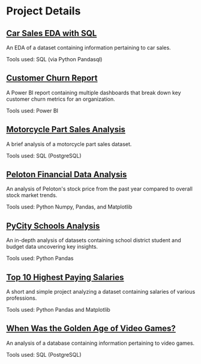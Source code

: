 # Project Details

## [Car Sales EDA with SQL](https://github.com/thomascowart/Portfolio_Projects/blob/main/Car_Sales_EDA_with_SQL.ipynb)
An EDA of a dataset containing information pertaining to car sales.

Tools used: SQL (via Python Pandasql)

## [Customer Churn Report](https://app.powerbi.com/view?r=eyJrIjoiMTlkOTQ3MmYtMTQ2ZS00NmUyLTgzZTUtMTEyOTVhZDVhMGZjIiwidCI6Ijc2YTZhZmY0LWEwNDYtNGUxZS04Nzk3LTFiMjhiM2Y1YmRiOSIsImMiOjZ9)
A Power BI report containing multiple dashboards that break down key customer churn metrics for an organization.

Tools used: Power BI

## [Motorcycle Part Sales Analysis](https://github.com/thomascowart/Portfolio_Projects/blob/main/Motorcycle_Part_Sales.ipynb)
A brief analysis of a motorcycle part sales dataset.

Tools used: SQL (PostgreSQL)

## [Peloton Financial Data Analysis](https://github.com/thomascowart/Portfolio_Projects/blob/main/Peloton%20Financial%20Data%20Analysis.ipynb)
An analysis of Peloton's stock price from the past year compared to overall stock market trends.

Tools used: Python Numpy, Pandas, and Matplotlib

## [PyCity Schools Analysis](https://github.com/thomascowart/Portfolio_Projects/blob/main/PyCity_Schools_Analysis.ipynb)
An in-depth analysis of datasets containing school district student and budget data uncovering key insights.

Tools used: Python Pandas

## [Top 10 Highest Paying Salaries](https://github.com/thomascowart/Portfolio_Projects/blob/main/Top_10_Highest_Paying_States.ipynb)
A short and simple project analyzing a dataset containing salaries of various professions.

Tools used: Python Pandas and Matplotlib

## [When Was the Golden Age of Video Games?](https://github.com/thomascowart/Portfolio_Projects/blob/main/Golden_Age_of_Video_Games.ipynb)
An analysis of a database containing information pertaining to video games.

Tools used: SQL (PostgreSQL)
